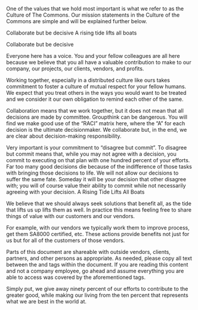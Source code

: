 One of the values that we hold most important is what we refer to as the Culture of The Commons. 
Our mission statements in the Culture of the Commons are simple and will be explained further below. 

Collaborate but be decisive 
A rising tide lifts all boats 

Collaborate but be decisive

Everyone here has a voice.  You and your fellow colleagues are all here because we believe that you all have a valuable contribution to make to our company, our projects, our clients, vendors, and profits.   

Working together, especially in a distributed culture like ours takes commitment to foster a culture of mutual respect for your fellow humans.  We expect that you treat others in the ways you would want to be treated and we consider it our own obligation to remind each other of the same. 

Collaboration means that we work together, but it does not mean that all decisions are made by committee. Groupthink can be dangerous.  You will find we make good use of the “RACI” matrix here, where the “A” for each decision is the ultimate decisionmaker.  We collaborate but, in the end, we are clear about decision-making responsibility. 

Very important is your commitment to “disagree but commit”.  To disagree but commit means that, while you may not agree with a decision, you commit to executing on that plan with one hundred percent of your efforts.  Far too many good decisions die because of the indifference of those tasks with bringing those decisions to life.  We will not allow our decisions to suffer the same fate.  Someday it will be your decision that other disagree with; you will of course value their ability to commit while not necessarily agreeing with your decision. 
A Rising Tide Lifts All Boats 

We believe that we should always seek solutions that benefit all, as the tide that lifts us up lifts them as well. In practice this means feeling free to share things of value with our customers and our vendors.  

For example, with our vendors we typically work them to improve process, get them SA8000 certified, etc. These actions provide benefits not just for us but for all of the customers of those vendors. 

Parts of this document are shareable with outside vendors, clients, partners, and other persons as appropriate. As needed, please copy all text between the <Shareable> and </Shareable> tags within the document. If you are reading this content and not a company employee, go ahead and assume everything you are able to access was covered by the aforementioned tags. 

Simply put, we give away ninety percent of our efforts to contribute to the greater good, while making our living from the ten percent that represents what we are best in the world at. 
